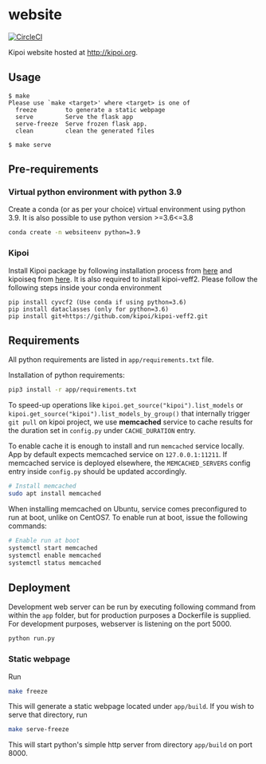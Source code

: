 # website

[![CircleCI](https://circleci.com/gh/kipoi/website.svg?style=svg&circle-token=c240f6a27d9bf721d28111e83d28a193c450757e)](https://circleci.com/gh/kipoi/website)

Kipoi website hosted at <http://kipoi.org>.

## Usage

```
$ make
Please use `make <target>' where <target> is one of
  freeze        to generate a static webpage
  serve         Serve the flask app
  serve-freeze  Serve frozen flask app.
  clean         clean the generated files

$ make serve
````

## Pre-requirements

### Virtual python environment with python 3.9

Create a conda (or as per your choice) virtual environment using python 3.9. It is also possible to use python version >=3.6<=3.8

```bash
conda create -n websiteenv python=3.9
```

### Kipoi

Install Kipoi package by following installation process from [here](https://github.com/kipoi/kipoi) and kipoiseq from [here](https://github.com/kipoi/kipoiseq). It is also required to install kipoi-veff2. Please follow the following steps inside your conda environment

```
pip install cyvcf2 (Use conda if using python=3.6)
pip install dataclasses (only for python=3.6)
pip install git+https://github.com/kipoi/kipoi-veff2.git
```


## Requirements

All python requirements are listed in `app/requirements.txt` file.

Installation of python requirements:

```bash
pip3 install -r app/requirements.txt
```

To speed-up operations like `kipoi.get_source("kipoi").list_models` or `kipoi.get_source("kipoi").list_models_by_group()` that internally trigger `git pull` on kipoi project, we use __memcached__ service to cache results for the duration set in `config.py` under `CACHE_DURATION` entry.

To enable cache it is enough to install and run `memcached` service locally. App by default expects memcached service on `127.0.0.1:11211`. If memcached service is deployed elsewhere, the `MEMCACHED_SERVERS` config entry inside `config.py` should be updated accordingly.

```bash
# Install memcached
sudo apt install memcached
```

When installing memcached on Ubuntu, service comes preconfigured to run at boot, unlike on CentOS7. To enable run at boot, issue the following commands:

```bash
# Enable run at boot
systemctl start memcached
systemctl enable memcached
systemctl status memcached
```

## Deployment

Development web server can be run by executing following command from within the `app` folder, but for production purposes a Dockerfile is supplied. For development purposes, webserver is listening on the port 5000.

```bash
python run.py
```

### Static webpage

Run

```bash
make freeze
```

This will generate a static webpage located under `app/build`. If you wish to serve that directory, run

```bash
make serve-freeze
```

This will start python's simple http server from directory `app/build` on port 8000.
